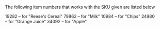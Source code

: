 The following item numbers that works with the SKU given are listed below


19282 – for "Reese's Cereal"
79862 – for "Milk"
10984 – for "Chips"
24980 – for "Orange Juice"
34092 – for "Apple"
